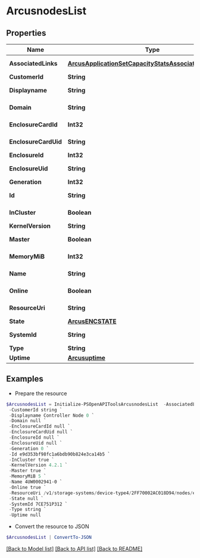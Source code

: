 # ArcusnodesList
## Properties

Name | Type | Description | Notes
------------ | ------------- | ------------- | -------------
**AssociatedLinks** | [**ArcusApplicationSetCapacityStatsAssociatedLinksInner[]**](ArcusApplicationSetCapacityStatsAssociatedLinksInner.md) | Associated Links Details | [optional] 
**CustomerId** | **String** | customerId | [optional] 
**Displayname** | **String** | Name to be used for display purposes | [optional] 
**Domain** | **String** | Domain that the resource belongs to | [optional] 
**EnclosureCardId** | **Int32** | ID of the enclosure card | [optional] 
**EnclosureCardUid** | **String** | Unique Identifier of the enclosure card &#x60;Filter&#x60; | [optional] 
**EnclosureId** | **Int32** | ID of the enclosure | [optional] 
**EnclosureUid** | **String** | Unique Identifier of the enclosure &#x60;Filter&#x60; | [optional] 
**Generation** | **Int32** | generation &#x60;Filter, Sort&#x60; | [optional] 
**Id** | **String** | Unique Identifier of the resource. &#x60;Filter&#x60; | [optional] 
**InCluster** | **Boolean** | Indicates if this node is part of the cluster. | [optional] 
**KernelVersion** | **String** | Kernel version | [optional] 
**Master** | **Boolean** | Indicates if this is the master node. | [optional] 
**MemoryMiB** | **Int32** | Total data memory in the node in MiB | [optional] 
**Name** | **String** | Name of the resource. &#x60;Filter, Sort&#x60; | [optional] 
**Online** | **Boolean** | Indicates if this node is online | [optional] 
**ResourceUri** | **String** | resourceUri for detailed node object | [optional] 
**State** | [**ArcusENCSTATE**](ArcusENCSTATE.md) |  | [optional] 
**SystemId** | **String** | SystemId/serialNumber of the array. | [optional] 
**Type** | **String** | type | [optional] 
**Uptime** | [**Arcusuptime**](Arcusuptime.md) |  | [optional] 

## Examples

- Prepare the resource
```powershell
$ArcusnodesList = Initialize-PSOpenAPIToolsArcusnodesList  -AssociatedLinks [{&quot;resourceUri&quot;:&quot;/v1/storage-systems/device-type4/2FF70002AC01F0FF&quot;,&quot;type&quot;:&quot;systems&quot;}] `
 -CustomerId string `
 -Displayname Controller Node 0 `
 -Domain null `
 -EnclosureCardId null `
 -EnclosureCardUid null `
 -EnclosureId null `
 -EnclosureUid null `
 -Generation 0 `
 -Id e9d353bf98fc1a6bdb90b824e3ca14b5 `
 -InCluster true `
 -KernelVersion 4.2.1 `
 -Master true `
 -MemoryMiB 5 `
 -Name 4UW0002941-0 `
 -Online true `
 -ResourceUri /v1/storage-systems/device-type4/2FF70002AC018D94/nodes/e9d353bf98fc1a6bdb90b824e3ca14b5 `
 -State null `
 -SystemId 7CE751P312 `
 -Type string `
 -Uptime null
```

- Convert the resource to JSON
```powershell
$ArcusnodesList | ConvertTo-JSON
```

[[Back to Model list]](../README.md#documentation-for-models) [[Back to API list]](../README.md#documentation-for-api-endpoints) [[Back to README]](../README.md)


